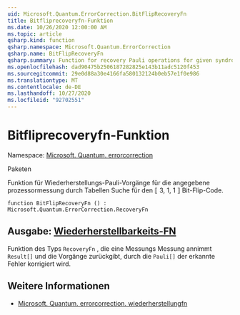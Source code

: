 ```yaml
---
uid: Microsoft.Quantum.ErrorCorrection.BitFlipRecoveryFn
title: Bitfliprecoveryfn-Funktion
ms.date: 10/26/2020 12:00:00 AM
ms.topic: article
qsharp.kind: function
qsharp.namespace: Microsoft.Quantum.ErrorCorrection
qsharp.name: BitFlipRecoveryFn
qsharp.summary: Function for recovery Pauli operations for given syndrome measurement by table lookup for the ⟦3, 1, 1⟧ bit flip code.
ms.openlocfilehash: dad90475b2506187282825e143b11adc5120f453
ms.sourcegitcommit: 29e0d88a30e4166fa580132124b0eb57e1f0e986
ms.translationtype: MT
ms.contentlocale: de-DE
ms.lasthandoff: 10/27/2020
ms.locfileid: "92702551"
---
```

# <a name="bitfliprecoveryfn-function"></a>Bitfliprecoveryfn-Funktion

Namespace: [Microsoft. Quantum. errorcorrection](xref:Microsoft.Quantum.ErrorCorrection)

Paketen [](https://nuget.org/packages/)


Funktion für Wiederherstellungs-Pauli-Vorgänge für die angegebene prozessormessung durch Tabellen Suche für den ⟦ 3, 1, 1 ⟧ Bit-Flip-Code.

```qsharp
function BitFlipRecoveryFn () : Microsoft.Quantum.ErrorCorrection.RecoveryFn
```


## <a name="output--recoveryfn"></a>Ausgabe: [Wiederherstellbarkeits-FN](xref:Microsoft.Quantum.ErrorCorrection.RecoveryFn)

Funktion des Typs `RecoveryFn` , die eine Messungs Messung annimmt `Result[]` und die Vorgänge zurückgibt, durch die `Pauli[]` der erkannte Fehler korrigiert wird.

## <a name="see-also"></a>Weitere Informationen

- [Microsoft. Quantum. errorcorrection. wiederherstellungfn](xref:Microsoft.Quantum.ErrorCorrection.RecoveryFn)